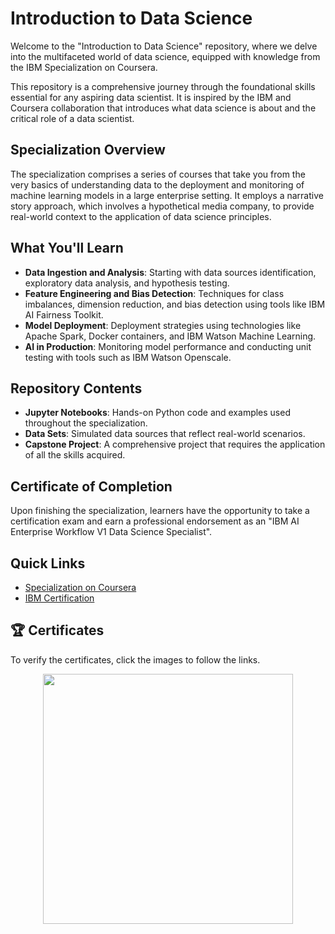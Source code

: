 # Introduction to Data Science

Welcome to the "Introduction to Data Science" repository, where we delve into the multifaceted world of data science, equipped with knowledge from the IBM Specialization on Coursera.

This repository is a comprehensive journey through the foundational skills essential for any aspiring data scientist. It is inspired by the IBM and Coursera collaboration that introduces what data science is about and the critical role of a data scientist.

## Specialization Overview

The specialization comprises a series of courses that take you from the very basics of understanding data to the deployment and monitoring of machine learning models in a large enterprise setting. It employs a narrative story approach, which involves a hypothetical media company, to provide real-world context to the application of data science principles.

## What You'll Learn

- **Data Ingestion and Analysis**: Starting with data sources identification, exploratory data analysis, and hypothesis testing.
- **Feature Engineering and Bias Detection**: Techniques for class imbalances, dimension reduction, and bias detection using tools like IBM AI Fairness Toolkit.
- **Model Deployment**: Deployment strategies using technologies like Apache Spark, Docker containers, and IBM Watson Machine Learning.
- **AI in Production**: Monitoring model performance and conducting unit testing with tools such as IBM Watson Openscale.

## Repository Contents

- **Jupyter Notebooks**: Hands-on Python code and examples used throughout the specialization.
- **Data Sets**: Simulated data sources that reflect real-world scenarios.
- **Capstone Project**: A comprehensive project that requires the application of all the skills acquired.

## Certificate of Completion

Upon finishing the specialization, learners have the opportunity to take a certification exam and earn a professional endorsement as an "IBM AI Enterprise Workflow V1 Data Science Specialist".

## Quick Links

- [Specialization on Coursera](https://www.coursera.org/specializations/introduction-data-science)
- [IBM Certification](https://coursera.org/share/4148a80bb4b47209634381e3789f24ec)

## 🏆 Certificates 
To verify the certificates, click the images to follow the links.

<p align="middle">
  <a href="https://coursera.org/share/4148a80bb4b47209634381e3789f24ec"><img src="https://github.com/Ebadm/IBM-Data-Science-Professional-Certificate/assets/64616825/671d9cea-01c2-4474-ab41-19ad733fe8cf" height="400"></a>
</p>
